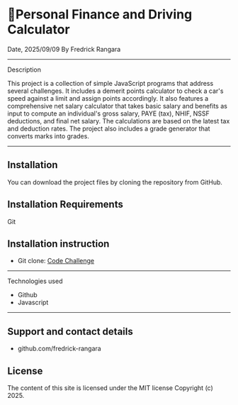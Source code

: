 #  📱Personal Finance and Driving Calculator
Date, 2025/09/09
By Fredrick Rangara

---

Description

This project is a collection of simple JavaScript programs that address several challenges. It includes a demerit points calculator to check a car's speed against a limit and assign points accordingly. It also features a comprehensive net salary calculator that takes basic salary and benefits as input to compute an individual's gross salary, PAYE (tax), NHIF, NSSF deductions, and final net salary. The calculations are based on the latest tax and deduction rates. The project also includes a grade generator that converts marks into grades.

---

## Installation
You can download the project files by cloning the repository from GitHub.

## Installation Requirements
Git

## Installation instruction
* Git clone: [Code Challenge](https://github.com/fredrick-rangara/code-challenge)

---

Technologies used
* Github
* Javascript

---

## Support and contact details
* github.com/fredrick-rangara

## License
The content of this site is licensed under the MIT license
Copyright (c) 2025.
